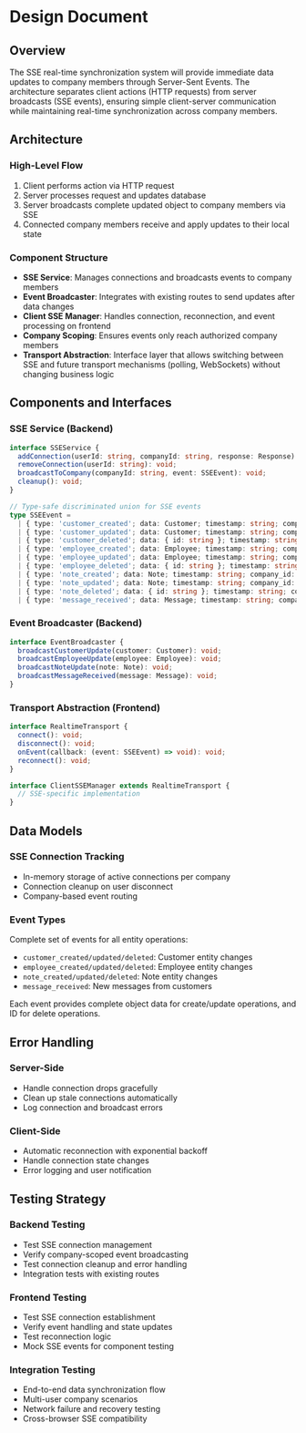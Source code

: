 # Design Document

## Overview

The SSE real-time synchronization system will provide immediate data updates to company members through Server-Sent Events. The architecture separates client actions (HTTP requests) from server broadcasts (SSE events), ensuring simple client-server communication while maintaining real-time synchronization across company members.

## Architecture

### High-Level Flow
1. Client performs action via HTTP request
2. Server processes request and updates database
3. Server broadcasts complete updated object to company members via SSE
4. Connected company members receive and apply updates to their local state

### Component Structure
- **SSE Service**: Manages connections and broadcasts events to company members
- **Event Broadcaster**: Integrates with existing routes to send updates after data changes
- **Client SSE Manager**: Handles connection, reconnection, and event processing on frontend
- **Company Scoping**: Ensures events only reach authorized company members
- **Transport Abstraction**: Interface layer that allows switching between SSE and future transport mechanisms (polling, WebSockets) without changing business logic

## Components and Interfaces

### SSE Service (Backend)
```typescript
interface SSEService {
  addConnection(userId: string, companyId: string, response: Response): void;
  removeConnection(userId: string): void;
  broadcastToCompany(companyId: string, event: SSEEvent): void;
  cleanup(): void;
}

// Type-safe discriminated union for SSE events
type SSEEvent = 
  | { type: 'customer_created'; data: Customer; timestamp: string; company_id: string; }
  | { type: 'customer_updated'; data: Customer; timestamp: string; company_id: string; }
  | { type: 'customer_deleted'; data: { id: string }; timestamp: string; company_id: string; }
  | { type: 'employee_created'; data: Employee; timestamp: string; company_id: string; }
  | { type: 'employee_updated'; data: Employee; timestamp: string; company_id: string; }
  | { type: 'employee_deleted'; data: { id: string }; timestamp: string; company_id: string; }
  | { type: 'note_created'; data: Note; timestamp: string; company_id: string; }
  | { type: 'note_updated'; data: Note; timestamp: string; company_id: string; }
  | { type: 'note_deleted'; data: { id: string }; timestamp: string; company_id: string; }
  | { type: 'message_received'; data: Message; timestamp: string; company_id: string; };
```

### Event Broadcaster (Backend)
```typescript
interface EventBroadcaster {
  broadcastCustomerUpdate(customer: Customer): void;
  broadcastEmployeeUpdate(employee: Employee): void;
  broadcastNoteUpdate(note: Note): void;
  broadcastMessageReceived(message: Message): void;
}
```

### Transport Abstraction (Frontend)
```typescript
interface RealtimeTransport {
  connect(): void;
  disconnect(): void;
  onEvent(callback: (event: SSEEvent) => void): void;
  reconnect(): void;
}

interface ClientSSEManager extends RealtimeTransport {
  // SSE-specific implementation
}
```

## Data Models

### SSE Connection Tracking
- In-memory storage of active connections per company
- Connection cleanup on user disconnect
- Company-based event routing

### Event Types
Complete set of events for all entity operations:
- `customer_created/updated/deleted`: Customer entity changes
- `employee_created/updated/deleted`: Employee entity changes  
- `note_created/updated/deleted`: Note entity changes
- `message_received`: New messages from customers

Each event provides complete object data for create/update operations, and ID for delete operations.

## Error Handling

### Server-Side
- Handle connection drops gracefully
- Clean up stale connections automatically
- Log connection and broadcast errors

### Client-Side
- Automatic reconnection with exponential backoff
- Handle connection state changes
- Error logging and user notification

## Testing Strategy

### Backend Testing
- Test SSE connection management
- Verify company-scoped event broadcasting
- Test connection cleanup and error handling
- Integration tests with existing routes

### Frontend Testing
- Test SSE connection establishment
- Verify event handling and state updates
- Test reconnection logic
- Mock SSE events for component testing

### Integration Testing
- End-to-end data synchronization flow
- Multi-user company scenarios
- Network failure and recovery testing
- Cross-browser SSE compatibility